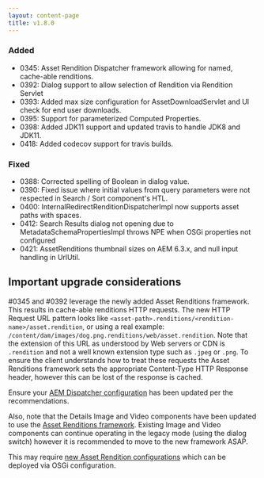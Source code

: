 ```yaml
---
layout: content-page
title: v1.8.0
---
```


### Added
- 0345: Asset Rendition Dispatcher framework allowing for named, cache-able renditions.
- 0392: Dialog support to allow selection of Rendition via Rendition Servlet
- 0393: Added max size configuration for AssetDownloadServlet and UI check for end user downloads.
- 0395: Support for parameterized Computed Properties.
- 0398: Added JDK11 support and updated travis to handle JDK8 and JDK11.
- 0418: Added codecov support for travis builds.

### Fixed
- 0388: Corrected spelling of Boolean in dialog value.
- 0390: Fixed issue where initial values from query parameters were not respected in Search / Sort component's HTL.
- 0400: InternalRedirectRenditionDispatcherImpl now supports asset paths with spaces.
- 0412: Search Results dialog not opening due to MetadataSchemaPropertiesImpl throws NPE when OSGi properties not configured
- 0421: AssetRenditions thumbnail sizes on AEM 6.3.x, and null input handling in UrlUtil.

## Important upgrade considerations

#0345 and #0392 leverage the newly added Asset Renditions framework. This results in cache-able renditions HTTP requests.
The new HTTP Request URL pattern looks like `<asset-path>.renditions/<rendition-name>/asset.rendition`, or using a real example:
`/content/dam/images/dog.png.renditions/web/asset.rendition`. Note that the extension of this URL as understood by Web servers or CDN is `.rendition` and not a well known extension type such as `.jpeg` or `.png`.
To ensure the client understands how to treat these requests the Asset Renditions framework sets the appropriate Content-Type HTTP Response header, however this can be lost of the response is cached.

Ensure your [AEM Dispatcher configuration](asset-share-commons/pages/development/asset-renditions/index.html#dispatcher-confi) has been updated per the recommendations.

Also, note that the Details Image and Video components have been updated to use the [Asset Renditions framework](/asset-share-commons/pages/development/asset-renditions/).
Existing Image and Video components can continue operating in the legacy mode (using the dialog switch) however it is recommended to move to the new framework ASAP.


This may require [new Asset Rendition configurations](/asset-share-commons/pages/development/asset-renditions/) which can be deployed via OSGi configuration.